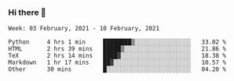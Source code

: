 ### Hi there 👋

<!--START_SECTION:waka-->
```text
Week: 03 February, 2021 - 10 February, 2021

Python     4 hrs 1 min     ████████▒░░░░░░░░░░░░░░░░   33.02 % 
HTML       2 hrs 39 mins   █████▒░░░░░░░░░░░░░░░░░░░   21.86 % 
TeX        2 hrs 14 mins   ████▓░░░░░░░░░░░░░░░░░░░░   18.38 % 
Markdown   1 hr 17 mins    ██▓░░░░░░░░░░░░░░░░░░░░░░   10.57 % 
Other      30 mins         █░░░░░░░░░░░░░░░░░░░░░░░░   04.20 % 
```
<!--END_SECTION:waka-->

<!--
**yqmmm/yqmmm** is a ✨ _special_ ✨ repository because its `README.md` (this file) appears on your GitHub profile.

Here are some ideas to get you started:

- 🔭 I’m currently working on ...
- 🌱 I’m currently learning ...
- 👯 I’m looking to collaborate on ...
- 🤔 I’m looking for help with ...
- 💬 Ask me about ...
- 📫 How to reach me: ...
- 😄 Pronouns: ...
- ⚡ Fun fact: ...
-->
